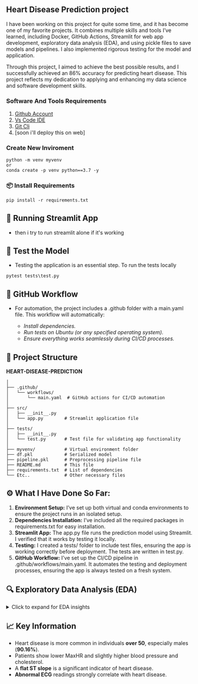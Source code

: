 ## Heart Disease Prediction project

I have been working on this project for quite some time, and it has become one of my favorite projects. It combines multiple skills and tools I’ve learned, including Docker, GitHub Actions, Streamlit for web app development, exploratory data analysis (EDA), and using pickle files to save models and pipelines. I also implemented rigorous testing for the model and application. 

Through this project, I aimed to achieve the best possible results, and I successfully achieved an 86% accuracy for predicting heart disease. This project reflects my dedication to applying and enhancing my data science and software development skills.


### Software And Tools Requirements
1. [Github Account](https:\\github.com)
2. [Vs Code IDE](https:\\code.visualstudio.com)
3. [Git Cli](https:https://git-scm.com/downloads)
4. [soon i'll deploy this on web]

### Create New Inviroment
```
python -m venv myvenv
or
conda create -p venv python==3.7 -y
```

### 📦 Install Requirements
```
pip install -r requirements.txt
```

## 🚀 Running Streamlit App
- then i try to run streamlit alone if it's working 


## 🧪 Test the Model
- Testing the application is an essential step. To run the tests locally
```
pytest tests\test.py
```

## 🔧 GitHub Workflow
- For automation, the project includes a .github folder with a main.yaml file. This workflow will automatically:

    - *Install dependencies.*
    - *Run tests on Ubuntu (or any specified operating system).*
    - *Ensure everything works seamlessly during CI/CD processes.*

## 📂 Project Structure
**HEART-DISEASE-PREDICTION**
```
│
├── .github/
│   └── workflows/
│       └── main.yaml  # GitHub actions for CI/CD automation
│
├── src/
│   ├── __init__.py
│   └── app.py        # Streamlit application file
│
├── tests/
│   ├── __init__.py
│   └── test.py       # Test file for validating app functionality
│
├── myvenv/           # Virtual environment folder
├── df.pkl            # Serialized model
├── pipeline.pkl      # Preprocessing pipeline file
├── README.md         # This file
├── requirements.txt  # List of dependencies
└── Etc..             # Other necessary files
```

## ⚙️ What I Have Done So Far:
1. **Environment Setup:** I’ve set up both virtual and conda environments to ensure the project runs in an isolated setup.
2. **Dependencies Installation:** I’ve included all the required packages in requirements.txt for easy installation.
3. **Streamlit App:** The app.py file runs the prediction model using Streamlit. I verified that it works by testing it locally.
4. **Testing:** I created a tests/ folder to include test files, ensuring the app is working correctly before deployment. The tests are written in test.py.
5. **GitHub Workflow:** I’ve set up the CI/CD pipeline in .github/workflows/main.yaml. It automates the testing and deployment processes, ensuring the app is always tested on a fresh system.

## 🔍 Exploratory Data Analysis (EDA)

<details>
<summary>Click to expand for EDA insights</summary>

**Data Analysis and Insights**

The analysis of heart disease data reveals several key insights into the characteristics and symptoms associated with heart disease:

**Age and Heart Disease**
- Most individuals with heart disease experience chest pain and are typically over the age of 50. This indicates that heart disease is more prevalent in older populations.

**Gender Distribution**
- The percentage of males with heart disease is **90.16%**, whereas females account for **9.84%**. This highlights a significantly higher prevalence of heart disease among males.

**Maximum Heart Rate (MaxHR)**
- Individuals with heart disease tend to have a **lower maximum heart rate**, while those without heart issues generally have higher maximum heart rates.

**Resting Blood Pressure**
- People with heart disease have **slightly higher resting blood pressure** compared to those without the disease.

**Cholesterol Levels**
- Cholesterol levels are **slightly elevated** in individuals with heart disease compared to those without it.

**ST Slope**
- A **flat ST slope** is one of the most significant symptoms of heart disease. A **downsloping ST segment** is also occasionally observed.

**Resting ECG**
- While many individuals with **normal resting ECG results** still have heart disease, those with **abnormal ST-T wave (ST) results** show a higher likelihood of having heart disease. This suggests that ST abnormalities are a stronger indicator.

**MaxHR and Age**
- There is an **inverse relationship** between age and MaxHR. As age increases, MaxHR tends to decrease, indicating that younger individuals generally have higher MaxHR values.

# </details>

## 📈 Key Information

- Heart disease is more common in individuals **over 50**, especially males (**90.16%**).  
- Patients show lower MaxHR and slightly higher blood pressure and cholesterol.  
- A **flat ST slope** is a significant indicator of heart disease.  
- **Abnormal ECG** readings strongly correlate with heart disease.  

